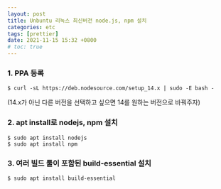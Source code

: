 ```yaml
---
layout: post
title: Unbuntu 리눅스 최신버전 node.js, npm 설치
categories: etc
tags: [prettier]
date: 2021-11-15 15:32 +0800
# toc: true
---
```


### 1. PPA 등록

```
$ curl -sL https://deb.nodesource.com/setup_14.x | sudo -E bash -
```

(14.x가 아닌 다른 버전을 선택하고 싶으면 14를 원하는 버전으로 바꿔주자)

### 2. apt install로 nodejs, npm 설치

```
$ sudo apt install nodejs
$ sudo apt install npm
```

### 3. 여러 빌드 툴이 포함된 build-essential 설치

```
$ sudo apt install build-essential
```
